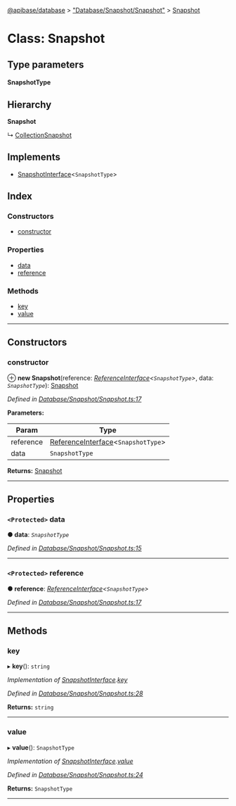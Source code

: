 [@apibase/database](../README.md) > ["Database/Snapshot/Snapshot"](../modules/_database_snapshot_snapshot_.md) > [Snapshot](../classes/_database_snapshot_snapshot_.snapshot.md)

# Class: Snapshot

## Type parameters
#### SnapshotType 
## Hierarchy

**Snapshot**

↳  [CollectionSnapshot](_database_snapshot_collectionsnapshot_.collectionsnapshot.md)

## Implements

* [SnapshotInterface](../interfaces/_database_snapshot_snapshotinterface_.snapshotinterface.md)<`SnapshotType`>

## Index

### Constructors

* [constructor](_database_snapshot_snapshot_.snapshot.md#constructor)

### Properties

* [data](_database_snapshot_snapshot_.snapshot.md#data)
* [reference](_database_snapshot_snapshot_.snapshot.md#reference)

### Methods

* [key](_database_snapshot_snapshot_.snapshot.md#key)
* [value](_database_snapshot_snapshot_.snapshot.md#value)

---

## Constructors

<a id="constructor"></a>

###  constructor

⊕ **new Snapshot**(reference: *[ReferenceInterface](../interfaces/_database_reference_referenceinterface_.referenceinterface.md)<`SnapshotType`>*, data: *`SnapshotType`*): [Snapshot](_database_snapshot_snapshot_.snapshot.md)

*Defined in [Database/Snapshot/Snapshot.ts:17](https://github.com/chapterjason/APIBase/blob/4d25de7/packages/database/src/Database/Snapshot/Snapshot.ts#L17)*

**Parameters:**

| Param | Type |
| ------ | ------ |
| reference | [ReferenceInterface](../interfaces/_database_reference_referenceinterface_.referenceinterface.md)<`SnapshotType`> |
| data | `SnapshotType` |

**Returns:** [Snapshot](_database_snapshot_snapshot_.snapshot.md)

___

## Properties

<a id="data"></a>

### `<Protected>` data

**● data**: *`SnapshotType`*

*Defined in [Database/Snapshot/Snapshot.ts:15](https://github.com/chapterjason/APIBase/blob/4d25de7/packages/database/src/Database/Snapshot/Snapshot.ts#L15)*

___
<a id="reference"></a>

### `<Protected>` reference

**● reference**: *[ReferenceInterface](../interfaces/_database_reference_referenceinterface_.referenceinterface.md)<`SnapshotType`>*

*Defined in [Database/Snapshot/Snapshot.ts:17](https://github.com/chapterjason/APIBase/blob/4d25de7/packages/database/src/Database/Snapshot/Snapshot.ts#L17)*

___

## Methods

<a id="key"></a>

###  key

▸ **key**(): `string`

*Implementation of [SnapshotInterface](../interfaces/_database_snapshot_snapshotinterface_.snapshotinterface.md).[key](../interfaces/_database_snapshot_snapshotinterface_.snapshotinterface.md#key)*

*Defined in [Database/Snapshot/Snapshot.ts:28](https://github.com/chapterjason/APIBase/blob/4d25de7/packages/database/src/Database/Snapshot/Snapshot.ts#L28)*

**Returns:** `string`

___
<a id="value"></a>

###  value

▸ **value**(): `SnapshotType`

*Implementation of [SnapshotInterface](../interfaces/_database_snapshot_snapshotinterface_.snapshotinterface.md).[value](../interfaces/_database_snapshot_snapshotinterface_.snapshotinterface.md#value)*

*Defined in [Database/Snapshot/Snapshot.ts:24](https://github.com/chapterjason/APIBase/blob/4d25de7/packages/database/src/Database/Snapshot/Snapshot.ts#L24)*

**Returns:** `SnapshotType`

___

